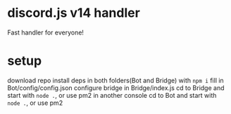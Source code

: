 # discord.js v14 handler
 Fast handler for everyone!
 
# setup
 download repo
 install deps in both folders(Bot and Bridge) with `npm i`
 fill in Bot/config/config.json
 configure bridge in Bridge/index.js
 cd to Bridge and start with `node .`, or use pm2
 in another console cd to Bot and start with `node .`, or use pm2
